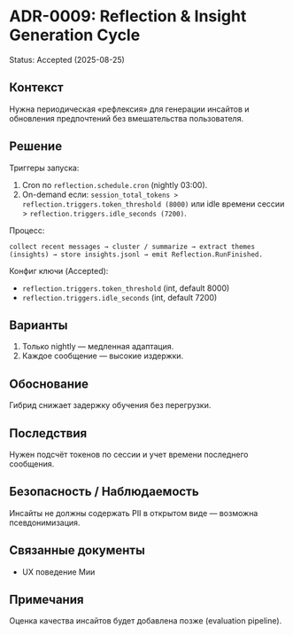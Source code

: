 # ADR-0009: Reflection & Insight Generation Cycle

Status: Accepted (2025-08-25)

## Контекст
Нужна периодическая «рефлексия» для генерации инсайтов и обновления предпочтений без вмешательства пользователя.

## Решение

Триггеры запуска:

1. Cron по `reflection.schedule.cron` (nightly 03:00).
2. On-demand если: `session_total_tokens > reflection.triggers.token_threshold (8000)` или idle времени сессии > `reflection.triggers.idle_seconds (7200)`.

Процесс:

```text
collect recent messages → cluster / summarize → extract themes (insights) → store insights.jsonl → emit Reflection.RunFinished.
```

Конфиг ключи (Accepted):

- `reflection.triggers.token_threshold` (int, default 8000)
- `reflection.triggers.idle_seconds` (int, default 7200)


## Варианты

1. Только nightly — медленная адаптация.
2. Каждое сообщение — высокие издержки.

## Обоснование
Гибрид снижает задержку обучения без перегрузки.

## Последствия
Нужен подсчёт токенов по сессии и учет времени последнего сообщения.

## Безопасность / Наблюдаемость
Инсайты не должны содержать PII в открытом виде — возможна псевдонимизация.

## Связанные документы

- UX поведение Мии

## Примечания
Оценка качества инсайтов будет добавлена позже (evaluation pipeline).
